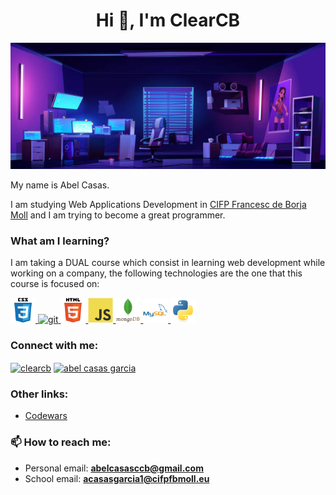 <h1 align="center">Hi 👋, I'm ClearCB</h1>

<img src='./img/habitacion.jpg'>

My name is Abel Casas.

I am studying Web Applications Development in [CIFP Francesc de Borja Moll](https://www.cifpfbmoll.eu/) and I am trying to become a great programmer.

### What am I learning?

I am taking a DUAL course which consist in learning web development while working on a company, the following technologies are the one that this course is focused on:

<p align="left"> <a href="https://www.w3schools.com/css/" target="_blank" rel="noreferrer"> <img src="https://raw.githubusercontent.com/devicons/devicon/master/icons/css3/css3-original-wordmark.svg" alt="css3" width="40" height="40"/> </a> <a href="https://git-scm.com/" target="_blank" rel="noreferrer"> <img src="https://www.vectorlogo.zone/logos/git-scm/git-scm-icon.svg" alt="git" width="40" height="40"/> </a> <a href="https://www.w3.org/html/" target="_blank" rel="noreferrer"> <img src="https://raw.githubusercontent.com/devicons/devicon/master/icons/html5/html5-original-wordmark.svg" alt="html5" width="40" height="40"/> </a> <a href="https://developer.mozilla.org/en-US/docs/Web/JavaScript" target="_blank" rel="noreferrer"> <img src="https://raw.githubusercontent.com/devicons/devicon/master/icons/javascript/javascript-original.svg" alt="javascript" width="40" height="40"/> </a> <a href="https://www.mongodb.com/" target="_blank" rel="noreferrer"> <img src="https://raw.githubusercontent.com/devicons/devicon/master/icons/mongodb/mongodb-original-wordmark.svg" alt="mongodb" width="40" height="40"/> </a> <a href="https://www.mysql.com/" target="_blank" rel="noreferrer"> <img src="https://raw.githubusercontent.com/devicons/devicon/master/icons/mysql/mysql-original-wordmark.svg" alt="mysql" width="40" height="40"/> </a> <a href="https://www.python.org" target="_blank" rel="noreferrer"> <img src="https://raw.githubusercontent.com/devicons/devicon/master/icons/python/python-original.svg" alt="python" width="40" height="40"/> </a> </p>

<h3 align="left">Connect with me:</h3>

<p align="left">
<a href="https://twitter.com/clearcb" target="blank"><img align="center" src="https://raw.githubusercontent.com/rahuldkjain/github-profile-readme-generator/master/src/images/icons/Social/twitter.svg" alt="clearcb" height="30" width="40" /></a>
<a href="https://www.linkedin.com/in/abel-casas-garc%C3%ADa-59a58b25b/" target="blank"><img align="center" src="https://raw.githubusercontent.com/rahuldkjain/github-profile-readme-generator/master/src/images/icons/Social/linked-in-alt.svg" alt="abel casas garcia" height="30" width="40" /></a>
</p>

### Other links:

* [Codewars](https://www.codewars.com/users/ClearCB)

### 📫 How to reach me:

* Personal email: **abelcasasccb@gmail.com**
* School email: **acasasgarcia1@cifpfbmoll.eu**
